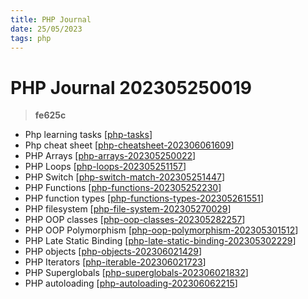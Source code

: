 ```yaml
---
title: PHP Journal
date: 25/05/2023
tags: php
---
```


# **PHP Journal** 202305250019 
> **fe625c**

  
- Php learning tasks [[php-tasks]]
- Php cheat sheet [[php-cheatsheet-202306061609]]
- PHP Arrays [[php-arrays-202305250022]]
- PHP Loops [[php-loops-202305251157]]
- PHP Switch [[php-switch-match-202305251447]]
- PHP Functions [[php-functions-202305252230]]
- PHP function types [[php-functions-types-202305261551]]
- PHP filesystem [[php-file-system-202305270029]]
- PHP OOP classes [[php-oop-classes-202305282257]]
- PHP OOP Polymorphism [[php-oop-polymorphism-202305301512]]
- PHP Late Static Binding [[php-late-static-binding-202305302229]]
- PHP objects [[php-objects-202306021429]]
- PHP Iterators [[php-iterable-202306021723]]
- PHP Superglobals [[php-superglobals-202306021832]]
- PHP autoloading [[php-autoloading-202306062215]]


[//begin]: # "Autogenerated link references for markdown compatibility"
[php-tasks]: php-tasks "Php Learning Tasks"
[php-cheatsheet-202306061609]: php-cheatsheet-202306061609 "php-cheatsheet"
[php-arrays-202305250022]: php-arrays-202305250022 "php-arrays"
[php-loops-202305251157]: php-loops-202305251157 "php-loops"
[php-switch-match-202305251447]: php-switch-match-202305251447 "php-switch-match"
[php-functions-202305252230]: php-functions-202305252230 "php-functions"
[php-functions-types-202305261551]: php-functions-types-202305261551 "php-functions-types"
[php-file-system-202305270029]: php-file-system-202305270029 "php-file-system"
[php-oop-classes-202305282257]: php-oop-classes-202305282257 "php-oop-classes"
[php-oop-polymorphism-202305301512]: php-oop-polymorphism-202305301512 "php-oop-polymorphism"
[php-late-static-binding-202305302229]: php-late-static-binding-202305302229 "php-late-static-binding"
[php-objects-202306021429]: php-objects-202306021429 "php-objects"
[php-iterable-202306021723]: php-iterable-202306021723 "php-iterable"
[php-superglobals-202306021832]: php-superglobals-202306021832 "php-superglobals"
[php-autoloading-202306062215]: php-autoloading-202306062215 "php-autoloading"
[//end]: # "Autogenerated link references"